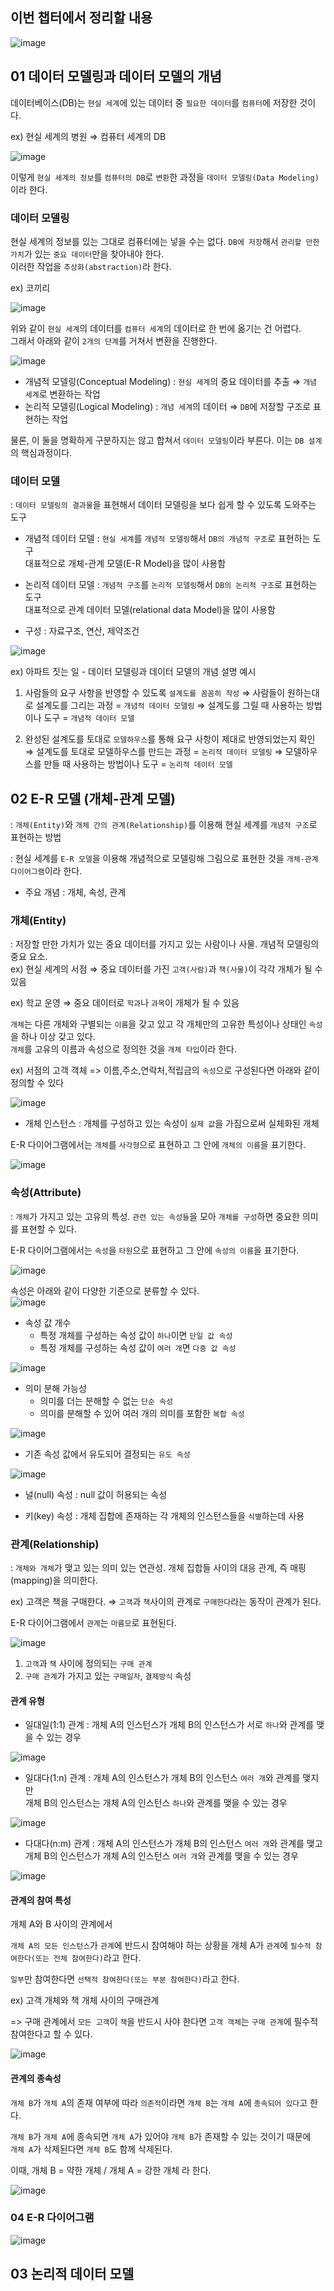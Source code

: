 ## 이번 챕터에서 정리할 내용
![image](https://user-images.githubusercontent.com/64796257/187579251-fceb8d0f-b160-425c-89b5-265650ac0720.png)

## 01 데이터 모델링과 데이터 모델의 개념

데이터베이스(DB)는 `현실 세계`에 있는 데이터 중 `필요한 데이터`를 `컴퓨터`에 저장한 것이다.

ex) 현실 세계의 병원 ⇒ 컴퓨터 세계의 DB 

![image](https://user-images.githubusercontent.com/64796257/187579509-e8a38ba9-5e14-49ff-a75b-244e4625839a.png)

이렇게 `현실 세계의 정보`를 `컴퓨터의 DB`로 `변환`한 과정을 `데이터 모델링(Data Modeling)`이라 한다.

### 데이터 모델링

현실 세계의 정보를 있는 그대로 컴퓨터에는 넣을 수는 없다. `DB에 저장`해서 `관리할 만한 가치`가 있는 `중요 데이터`만을 찾아내야 한다.  
이러한 작업을 `추상화(abstraction)`라 한다.

ex) 코끼리 

![image](https://user-images.githubusercontent.com/64796257/187579882-5be061a3-bb97-49ff-bb72-c71e1105229a.png)

위와 같이 `현실 세계`의 데이터를 `컴퓨터 세계`의 데이터로 한 번에 옮기는 건 어렵다.  
그래서 아래와 같이 `2개의 단계`를 거쳐서 변환을 진행한다. 

![image](https://user-images.githubusercontent.com/64796257/187580332-64f8d585-7bbd-49a8-9ee5-e3e3a8fb4078.png)

- 개념적 모델링(Conceptual Modeling) : `현실 세계`의 중요 데이터를 추출 ⇒ `개념 세계`로 변환하는 작업
- 논리적 모델링(Logical Modeling) : `개념 세계`의 데이터 ⇒ `DB`에 저장할 구조로 표현하는 작업

물론, 이 둘을 명확하게 구분하지는 않고 합쳐서 `데이터 모델링`이라 부른다. 이는 `DB 설계`의 핵심과정이다. 

### 데이터 모델

: `데이터 모델링의 결과물`을 표현해서 데이터 모델링을 보다 쉽게 할 수 있도록 도와주는 도구

- 개념적 데이터 모델 : `현실 세계`를 `개념적 모델링`해서 `DB의 개념적 구조`로 표현하는 도구   
                      대표적으로 개체-관계 모델(E-R Model)을 많이 사용함
                      
- 논리적 데이터 모델 : `개념적 구조`를 `논리적 모델링`해서 `DB의 논리적 구조`로 표현하는 도구    
                      대표적으로 관계 데이터 모델(relational data Model)을 많이 사용함

- 구성 : 자료구조, 연산, 제약조건 

![image](https://user-images.githubusercontent.com/64796257/187581830-38999092-1fe9-46bd-abce-8cdd1ce834d1.png)

ex) 아파트 짓는 일 - 데이터 모델링과 데이터 모델의 개념 설명 예시

1) 사람들의 요구 사항을 반영할 수 있도록 `설계도를 꼼꼼히 작성` 
  ⇒ 사람들이 원하는대로 설계도를 그리는 과정 = `개념적 데이터 모델링`
  ⇒ 설계도를 그릴 때 사용하는 방법이나 도구 = `개념적 데이터 모델`
  
2) 완성된 설계도를 토대로 `모델하우스`를 통해 요구 사항이 제대로 반영되었는지 확인
  ⇒ 설계도를 토대로 모델하우스를 만드는 과정 = `논리적 데이터 모델링`
  ⇒ 모델하우스를 만들 때 사용하는 방법이나 도구 = `논리적 데이터 모델`

## 02 E-R 모델 (개체-관계 모델) 

: `개체(Entity)`와 `개체 간의 관계(Relationship)`를 이용해 현실 세계를 `개념적 구조`로 표현하는 방법

: 현실 세계를 `E-R 모델`을 이용해 개념적으로 모델링해 그림으로 표현한 것을 `개체-관계 다이어그램`이라 한다.

- 주요 개념 : 개체, 속성, 관계 

### 개체(Entity) 

: 저장할 만한 가치가 있는 중요 데이터를 가지고 있는 사람이나 사물. 개념적 모델링의 중요 요소.  
ex) 현실 세계의 서점 ⇒ 중요 데이터를 가진 `고객(사람)`과 `책(사물)`이 각각 개체가 될 수 있음

ex) 학교 운영 ⇒ 중요 데이터로 `학과`나 `과목`이 개체가 될 수 있음

`개체`는 다른 개체와 구별되는 `이름`을 갖고 있고 각 개체만의 고유한 특성이나 상태인 `속성`을 하나 이상 갖고 있다.  
`개체`를 고유의 이름과 속성으로 정의한 것을 `개체 타입`이라 한다.

ex) 서점의 고객 객체 => 이름,주소,연락처,적립금의 `속성`으로 구성된다면 아래와 같이 정의할 수 있다

![image](https://user-images.githubusercontent.com/64796257/187627752-4255a768-4509-4b4a-b570-c8fd81221042.png)

- 개체 인스턴스 : 개체를 구성하고 있는 속성이 `실제 값`을 가짐으로써 실체화된 개체

E-R 다이어그램에서는 `개체`를 `사각형`으로 표현하고 그 안에 `개체의 이름`을 표기한다. 

![image](https://user-images.githubusercontent.com/64796257/187628197-6819d0f4-a762-486e-90a0-8c5a81dc5c6f.png)

### 속성(Attribute) 

: `개체`가 가지고 있는 고유의 특성. `관련 있는 속성들`을 모아 `개체를 구성`하면 중요한 의미를 표현할 수 있다.

E-R 다이어그램에서는 `속성`을 `타원`으로 표현하고 그 안에 `속성의 이름`을 표기한다. 

![image](https://user-images.githubusercontent.com/64796257/187631009-672fdd06-c31e-4990-8b70-086a9c634e22.png)

속성은 아래와 같이 다양한 기준으로 분류할 수 있다.  
![image](https://user-images.githubusercontent.com/64796257/187631130-e787d383-26be-4440-baf7-6253aba2b764.png)

- 속성 값 개수 
  - 특정 개체를 구성하는 속성 값이 `하나`이면 `단일 값 속성`
  - 특정 개체를 구성하는 속성 값이 `여러 개`면 `다중 값 속성`

![image](https://user-images.githubusercontent.com/64796257/187631698-62163a4e-24b4-4bdb-9752-66a497335178.png)

- 의미 분해 가능성 
  - 의미를 더는 분해할 수 없는 `단순 속성`
  - 의미를 분해할 수 있어 여러 개의 의미를 포함한 `복합 속성`

![image](https://user-images.githubusercontent.com/64796257/187631762-03d4c96b-4e77-465a-9672-be44995b82cd.png)

- 기존 속성 값에서 유도되어 결정되는 `유도 속성`

![image](https://user-images.githubusercontent.com/64796257/187632123-91f52ecf-363d-416e-addd-3722de2f285d.png)

- 널(null) 속성 : null 값이 허용되는 속성

- 키(key) 속성 : 개체 집합에 존재하는 각 개체의 인스턴스들을 `식별`하는데 사용

### 관계(Relationship)

: `개체와 개체`가 맺고 있는 의미 있는 연관성. 개체 집합들 사이의 대응 관계, 즉 매핑(mapping)을 의미한다.

ex) 고객은 책을 구매한다. ⇒ `고객`과 `책`사이의 관계로 `구매한다`라는 동작이 관계가 된다.

E-R 다이어그램에서 `관계`는 `마름모`로 표현된다. 

![image](https://user-images.githubusercontent.com/64796257/187633895-5077eefe-ad9e-4c62-bb33-889c71e47793.png)  
1) `고객`과 `책` 사이에 정의되는 `구매 관계`
2) `구매 관계`가 가지고 있는 `구매일자`, `결제방식` 속성 

#### 관계 유형 

- 일대일(1:1) 관계 : 개체 A의 인스턴스가 개체 B의 인스턴스가 서로 `하나`와 관계를 맺을 수 있는 경우 

![image](https://user-images.githubusercontent.com/64796257/187635211-d729240f-ea1c-48ce-8958-1d7c999fab81.png)

- 일대다(1:n) 관계 : 개체 A의 인스턴스가 개체 B의 인스턴스 `여러 개`와 관계를 맺지만  
                    개체 B의 인스턴스는 개체 A의 인스턴스 `하나`와 관계를 맺을 수 있는 경우
                    
![image](https://user-images.githubusercontent.com/64796257/187635661-cad8c7d4-b536-4faf-98e6-3c6475c5ccae.png)


- 다대다(n:m) 관계 : 개체 A의 인스턴스가 개체 B의 인스턴스 `여러 개`와 관계를 맺고  
                    개체 B의 인스턴스가 개체 A의 인스턴스 `여러 개`와 관계를 맺을 수 있는 경우

![image](https://user-images.githubusercontent.com/64796257/187635828-079401ac-bd5b-4dd7-a01a-63808279755e.png)

#### 관계의 참여 특성

개체 A와 B 사이의 관계에서 

`개체 A의 모든 인스턴스`가 `관계`에 반드시 참여해야 하는 상황을 개체 A가 `관계`에 `필수적 참여한다(또는 전체 참여한다)`라고 한다. 

`일부`만 참여한다면 `선택적 참여한다(또는 부분 참여한다)`라고 한다. 

ex) 고객 개체와 책 개체 사이의 구매관계

=> 구매 관계에서 `모든 고객`이 `책`을 반드시 사야 한다면 `고객 객체`는 `구매 관계`에 필수적 참여한다고 할 수 있다.

![image](https://user-images.githubusercontent.com/64796257/187636821-5d6bc1f2-54c7-4b82-98e9-fd0d88b3ad56.png)

#### 관계의 종속성

`개체 B`가 `개체 A`의 존재 여부에 따라 `의존적`이라면 `개체 B`는 `개체 A`에 `종속되어 있다`고 한다.

`개체 B`가 `개체 A`에 종속되면 `개체 A`가 있어야 `개체 B`가 존재할 수 있는 것이기 때문에  
`개체 A`가 삭제된다면 `개체 B`도 함께 삭제된다.

이때, 개체 B = 약한 개체 / 개체 A = 강한 개체 라 한다.

![image](https://user-images.githubusercontent.com/64796257/187638503-a0d8a8c3-79d9-43d2-b9a0-8ba1c6ae6565.png)

### 04 E-R 다이어그램

![image](https://user-images.githubusercontent.com/64796257/187638752-8dc26deb-ea0b-4072-be15-5b9405d4aa2b.png)

## 03 논리적 데이터 모델 












